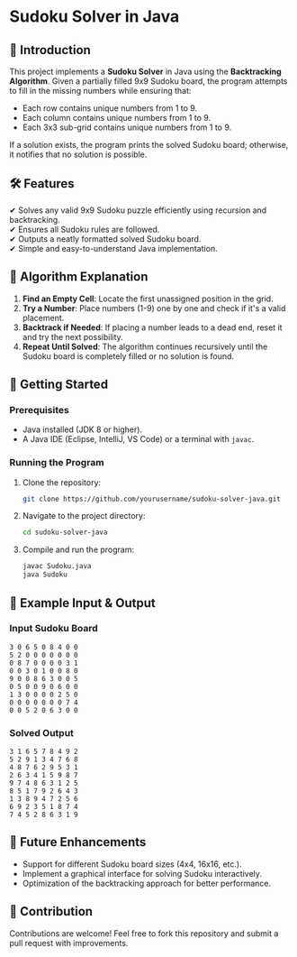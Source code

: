 # Sudoku Solver in Java

## 📌 Introduction
This project implements a **Sudoku Solver** in Java using the **Backtracking Algorithm**. Given a partially filled 9x9 Sudoku board, the program attempts to fill in the missing numbers while ensuring that:
- Each row contains unique numbers from 1 to 9.
- Each column contains unique numbers from 1 to 9.
- Each 3x3 sub-grid contains unique numbers from 1 to 9.

If a solution exists, the program prints the solved Sudoku board; otherwise, it notifies that no solution is possible.

## 🛠 Features
✔ Solves any valid 9x9 Sudoku puzzle efficiently using recursion and backtracking.  
✔ Ensures all Sudoku rules are followed.  
✔ Outputs a neatly formatted solved Sudoku board.  
✔ Simple and easy-to-understand Java implementation.  

## 📜 Algorithm Explanation
1. **Find an Empty Cell**: Locate the first unassigned position in the grid.
2. **Try a Number**: Place numbers (1-9) one by one and check if it's a valid placement.
3. **Backtrack if Needed**: If placing a number leads to a dead end, reset it and try the next possibility.
4. **Repeat Until Solved**: The algorithm continues recursively until the Sudoku board is completely filled or no solution is found.

## 🚀 Getting Started
### Prerequisites
- Java installed (JDK 8 or higher).
- A Java IDE (Eclipse, IntelliJ, VS Code) or a terminal with `javac`.

### Running the Program
1. Clone the repository:
   ```sh
   git clone https://github.com/yourusername/sudoku-solver-java.git
   ```
2. Navigate to the project directory:
   ```sh
   cd sudoku-solver-java
   ```
3. Compile and run the program:
   ```sh
   javac Sudoku.java
   java Sudoku
   ```

## 📌 Example Input & Output
### Input Sudoku Board
```
3 0 6 5 0 8 4 0 0
5 2 0 0 0 0 0 0 0
0 8 7 0 0 0 0 3 1
0 0 3 0 1 0 0 8 0
9 0 0 8 6 3 0 0 5
0 5 0 0 9 0 6 0 0
1 3 0 0 0 0 2 5 0
0 0 0 0 0 0 0 7 4
0 0 5 2 0 6 3 0 0
```

### Solved Output
```
3 1 6 5 7 8 4 9 2
5 2 9 1 3 4 7 6 8
4 8 7 6 2 9 5 3 1
2 6 3 4 1 5 9 8 7
9 7 4 8 6 3 1 2 5
8 5 1 7 9 2 6 4 3
1 3 8 9 4 7 2 5 6
6 9 2 3 5 1 8 7 4
7 4 5 2 8 6 3 1 9
```

## 🔧 Future Enhancements
- Support for different Sudoku board sizes (4x4, 16x16, etc.).
- Implement a graphical interface for solving Sudoku interactively.
- Optimization of the backtracking approach for better performance.

## 🤝 Contribution
Contributions are welcome! Feel free to fork this repository and submit a pull request with improvements.

